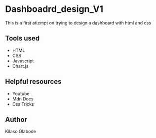 # Dashboadrd_design_V1
This is a first attempt on trying to design a dashboard with html and css

## Tools used
- HTML
- CSS
- Javascript
- Chart.js

## Helpful resources
- Youtube
- Mdn Docs
- Css Tricks

## Author
Kilaso Olabode
